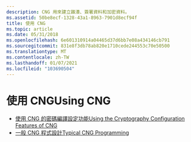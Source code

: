 ```yaml
---
description: CNG 用來建立雜湊、簽署資料和加密資料。
ms.assetid: 50be8ecf-1328-43a1-8963-7901d8ecf94f
title: 使用 CNG
ms.topic: article
ms.date: 05/31/2018
ms.openlocfilehash: 6e601310914a04465d37d6bb7e08a434146cb791
ms.sourcegitcommit: 831e8f3db78ab820e1710cede244553c70e50500
ms.translationtype: MT
ms.contentlocale: zh-TW
ms.lasthandoff: 01/07/2021
ms.locfileid: "103690504"
---
```

# <a name="using-cng"></a><span data-ttu-id="127bd-103">使用 CNG</span><span class="sxs-lookup"><span data-stu-id="127bd-103">Using CNG</span></span>

-   [<span data-ttu-id="127bd-104">使用 CNG 的密碼編譯設定功能</span><span class="sxs-lookup"><span data-stu-id="127bd-104">Using the Cryptography Configuration Features of CNG</span></span>](using-the-cryptography-configuration-features-of-cng.md)
-   [<span data-ttu-id="127bd-105">一般 CNG 程式設計</span><span class="sxs-lookup"><span data-stu-id="127bd-105">Typical CNG Programming</span></span>](typical-cng-programming.md)

 

 



